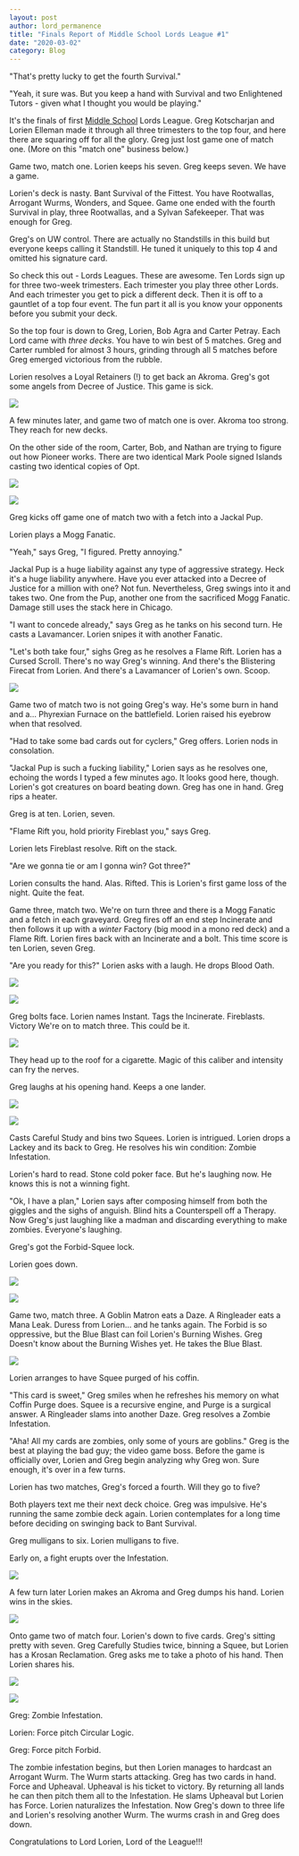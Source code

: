 ```yaml
---
layout: post
author: lord_permanence
title: "Finals Report of Middle School Lords League #1"
date: "2020-03-02"
category: Blog
---
```


"That's pretty lucky to get the fourth Survival."

"Yeah, it sure was. But you keep a hand with Survival and two Enlightened Tutors - given what I thought you would be playing."

It's the finals of first [Middle School](https://www.eternalcentral.com/middleschool/) Lords League. Greg Kotscharjan and Lorien Elleman made it through all three trimesters to the top four, and here there are squaring off for all the glory. Greg just lost game one of match one. (More on this "match one" business below.)

Game two, match one. Lorien keeps his seven. Greg keeps seven. We have a game.

Lorien's deck is nasty. Bant Survival of the Fittest. You have Rootwallas, Arrogant Wurms, Wonders, and Squee. Game one ended with the fourth Survival in play, three Rootwallas, and a Sylvan Safekeeper. That was enough for Greg.

Greg's on UW control. There are actually no Standstills in this build but everyone keeps calling it Standstill. He tuned it uniquely to this top 4 and omitted his signature card.

So check this out - Lords Leagues. These are awesome. Ten Lords sign up for three two-week trimesters. Each trimester you play three other Lords. And each trimester you get to pick a different deck. Then it is off to a gauntlet of a top four event. The fun part it all is you know your opponents before you submit your deck.

So the top four is down to Greg, Lorien, Bob Agra and Carter Petray. Each Lord came with _three decks_. You have to win best of 5 matches. Greg and Carter rumbled for almost 3 hours, grinding through all 5 matches before Greg emerged victorious from the rubble.

Lorien resolves a Loyal Retainers (!) to get back an Akroma. Greg's got some angels from Decree of Justice. This game is sick.

![](/assets/images/2020/03/IMG_9043.jpg)

A few minutes later, and game two of match one is over. Akroma too strong. They reach for new decks.

On the other side of the room, Carter, Bob, and Nathan are trying to figure out how Pioneer works. There are two identical Mark Poole signed Islands casting two identical copies of Opt.

![](/assets/images/2020/03/IMG_9042.jpg)

![](/assets/images/2020/03/IMG_9044.jpg)

Greg kicks off game one of match two with a fetch into a Jackal Pup.

Lorien plays a Mogg Fanatic.

"Yeah," says Greg, "I figured. Pretty annoying."

Jackal Pup is a huge liability against any type of aggressive strategy. Heck it's a huge liability anywhere. Have you ever attacked into a Decree of Justice for a million with one? Not fun. Nevertheless, Greg swings into it and takes two. One from the Pup, another one from the sacrificed Mogg Fanatic. Damage still uses the stack here in Chicago.

"I want to concede already," says Greg as he tanks on his second turn. He casts a Lavamancer. Lorien snipes it with another Fanatic.

"Let's both take four," sighs Greg as he resolves a Flame Rift. Lorien has a Cursed Scroll. There's no way Greg's winning. And there's the Blistering Firecat from Lorien. And there's a Lavamancer of Lorien's own. Scoop.

![](/assets/images/2020/03/IMG_9045.jpg)

Game two of match two is not going Greg's way. He's some burn in hand and a… Phyrexian Furnace on the battlefield. Lorien raised his eyebrow when that resolved.

"Had to take some bad cards out for cyclers," Greg offers. Lorien nods in consolation.

"Jackal Pup is such a fucking liability," Lorien says as he resolves one, echoing the words I typed a few minutes ago. It looks good here, though. Lorien's got creatures on board beating down. Greg has one in hand. Greg rips a heater.

Greg is at ten. Lorien, seven.

"Flame Rift you, hold priority Fireblast you," says Greg.

Lorien lets Fireblast resolve. Rift on the stack.

"Are we gonna tie or am I gonna win? Got three?"

Lorien consults the hand. Alas. Rifted. This is Lorien's first game loss of the night. Quite the feat.

Game three, match two. We're on turn three and there is a Mogg Fanatic and a fetch in each graveyard. Greg fires off an end step Incinerate and then follows it up with a _winter_ Factory (big mood in a mono red deck) and a Flame Rift. Lorien fires back with an Incinerate and a bolt. This time score is ten Lorien, seven Greg.

"Are you ready for this?" Lorien asks with a laugh. He drops Blood Oath.

![](/assets/images/2020/03/IMG_9047.jpg)

![](/assets/images/2020/03/IMG_9046.jpg)

Greg bolts face. Lorien names Instant. Tags the Incinerate. Fireblasts. Victory We're on to match three. This could be it.

![](/assets/images/2020/03/IMG_9048.jpg)

They head up to the roof for a cigarette. Magic of this caliber and intensity can fry the nerves.

Greg laughs at his opening hand. Keeps a one lander.

![](/assets/images/2020/03/IMG_9049-2.jpg)

![](/assets/images/2020/03/IMG_9050.jpg)

Casts Careful Study and bins two Squees. Lorien is intrigued. Lorien drops a Lackey and its back to Greg. He resolves his win condition: Zombie Infestation.

Lorien's hard to read. Stone cold poker face. But he's laughing now. He knows this is not a winning fight.

"Ok, I have a plan," Lorien says after composing himself from both the giggles and the sighs of anguish. Blind hits a Counterspell off a Therapy. Now Greg's just laughing like a madman and discarding everything to make zombies. Everyone's laughing.

Greg's got the Forbid-Squee lock.

Lorien goes down.

![](/assets/images/2020/03/IMG_9051.jpg)

![](/assets/images/2020/03/IMG_9052-1.jpg)

Game two, match three. A Goblin Matron eats a Daze. A Ringleader eats a Mana Leak. Duress from Lorien... and he tanks again. The Forbid is so oppressive, but the Blue Blast can foil Lorien's Burning Wishes. Greg Doesn't know about the Burning Wishes yet. He takes the Blue Blast.

![](/assets/images/2020/03/IMG_9053.jpg)

Lorien arranges to have Squee purged of his coffin.

"This card is sweet," Greg smiles when he refreshes his memory on what Coffin Purge does. Squee is a recursive engine, and Purge is a surgical answer. A Ringleader slams into another Daze. Greg resolves a Zombie Infestation.

"Aha! All my cards are zombies, only some of yours are goblins." Greg is the best at playing the bad guy; the video game boss. Before the game is officially over, Lorien and Greg begin analyzing why Greg won. Sure enough, it's over in a few turns.

Lorien has two matches, Greg's forced a fourth. Will they go to five?

Both players text me their next deck choice. Greg was impulsive. He's running the same zombie deck again. Lorien contemplates for a long time before deciding on swinging back to Bant Survival.

Greg mulligans to six. Lorien mulligans to five.

Early on, a fight erupts over the Infestation.

![](/assets/images/2020/03/IMG_9055.jpg)

A few turn later Lorien makes an Akroma and Greg dumps his hand. Lorien wins in the skies.

![](/assets/images/2020/03/IMG_9056.jpg)

Onto game two of match four. Lorien's down to five cards. Greg's sitting pretty with seven. Greg Carefully Studies twice, binning a Squee, but Lorien has a Krosan Reclamation. Greg asks me to take a photo of his hand. Then Lorien shares his.

![](/assets/images/2020/03/IMG_9057-1.jpg)

![](/assets/images/2020/03/IMG_9058.jpg)

Greg: Zombie Infestation.

Lorien: Force pitch Circular Logic.

Greg: Force pitch Forbid.

The zombie infestation begins, but then Lorien manages to hardcast an Arrogant Wurm. The Wurm starts attacking. Greg has two cards in hand. Force and Upheaval. Upheaval is his ticket to victory. By returning all lands he can then pitch them all to the Infestation. He slams Upheaval but Lorien has Force. Lorien naturalizes the Infestation. Now Greg's down to three life and Lorien's resolving another Wurm. The wurms crash in and Greg does down.

Congratulations to Lord Lorien, Lord of the League!!!
